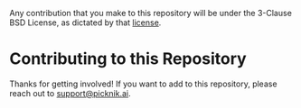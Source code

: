 Any contribution that you make to this repository will
be under the 3-Clause BSD License, as dictated by that
[license](https://opensource.org/licenses/BSD-3-Clause).

# Contributing to this Repository

Thanks for getting involved! If you want to add to this repository, please reach out to support@picknik.ai.
